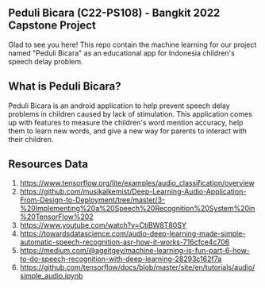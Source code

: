 ## Peduli Bicara (C22-PS108) - Bangkit 2022 Capstone Project
Glad to see you here! This repo contain the machine learning for our project named "Peduli Bicara" as an educational app for Indonesia children's speech delay problem. 

## What is Peduli Bicara?
Peduli Bicara is an android application to help prevent speech delay problems in children caused by lack of stimulation.
This application comes up with features to measure the children's word mention accuracy, help them to learn new words, and give a new way for parents to interact with their children.

## Resources Data
1. https://www.tensorflow.org/lite/examples/audio_classification/overview
2. https://github.com/musikalkemist/Deep-Learning-Audio-Application-From-Design-to-Deployment/tree/master/3-%20Implementing%20a%20Speech%20Recognition%20System%20in%20TensorFlow%202
3. https://www.youtube.com/watch?v=CtiBW8T80SY
4. https://towardsdatascience.com/audio-deep-learning-made-simple-automatic-speech-recognition-asr-how-it-works-716cfce4c706
5. https://medium.com/@ageitgey/machine-learning-is-fun-part-6-how-to-do-speech-recognition-with-deep-learning-28293c162f7a
6. https://github.com/tensorflow/docs/blob/master/site/en/tutorials/audio/simple_audio.ipynb
